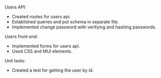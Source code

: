 Users API:
 - Created routes for users api.
 - Established queries and put schema in separate file.
 - Implemented change password with verifying and hashing passwords.

 Users front end:
- Implemented forms for users api.
- Used CSS and MUI elements.


Unit tests:
- Created a test for getting the user by id.
